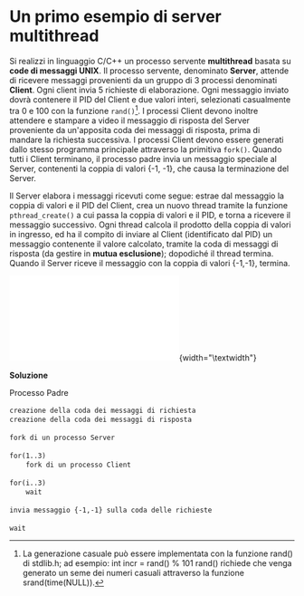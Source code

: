 Un primo esempio di server multithread
======================================

Si realizzi in linguaggio C/C++ un processo servente **multithread**
basata su **code di messaggi UNIX**. Il processo servente, denominato
**Server**, attende di ricevere messaggi provenienti da un gruppo di 3
processi denominati **Client**. Ogni client invia 5 richieste di
elaborazione. Ogni messaggio inviato dovrà contenere il PID del Client e
due valori interi, selezionati casualmente tra 0 e 100 con la funzione
`rand()`[^1]. I processi Client devono inoltre attendere e stampare a
video il messaggio di risposta del Server proveniente da un'apposita
coda dei messaggi di risposta, prima di mandare la richiesta successiva.
I processi Client devono essere generati dallo stesso programma
principale attraverso la primitiva `fork()`. Quando tutti i Client
terminano, il processo padre invia un messaggio speciale al Server,
contenenti la coppia di valori {-1, -1}, che causa la terminazione del
Server.

Il Server elabora i messaggi ricevuti come segue: estrae dal messaggio
la coppia di valori e il PID del Client, crea un nuovo thread tramite la
funzione `pthread_create()` a cui passa la coppia di valori e il PID, e
torna a ricevere il messaggio successivo. Ogni thread calcola il
prodotto della coppia di valori in ingresso, ed ha il compito di inviare
al Client (identificato dal PID) un messaggio contenente il valore
calcolato, tramite la coda di messaggi di risposta (da gestire in
**mutua esclusione**); dopodiché il thread termina. Quando il Server
riceve il messaggio con la coppia di valori {-1,-1}, termina.

![image](/ambiente_locale/server_multithread/un_primo_esempio_di_server_multithread/un_primo_esempio_di_server_multithread.pdf){width="\\textwidth"}

**Soluzione**

Processo Padre

    creazione della coda dei messaggi di richiesta
    creazione della coda dei messaggi di risposta

    fork di un processo Server

    for(1..3)
        fork di un processo Client

    for(i..3)
        wait

    invia messaggio {-1,-1} sulla coda delle richieste

    wait

[^1]: La generazione casuale può essere implementata con la funzione
    rand() di stdlib.h; ad esempio: int incr = rand() % 101 rand()
    richiede che venga generato un seme dei numeri casuali attraverso la
    funzione srand(time(NULL)).
